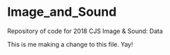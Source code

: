 # Image_and_Sound

Repository of code for 2018 CJS Image & Sound: Data

This is me making a change to this file. Yay! 
